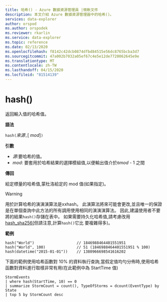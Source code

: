 ```yaml
---
title: 哈希() - Azure 數據資源管理員 |微軟文件
description: 本文介紹 Azure 數據資源管理器中的哈希()。
services: data-explorer
author: orspod
ms.author: orspodek
ms.reviewer: rkarlin
ms.service: data-explorer
ms.topic: reference
ms.date: 02/13/2020
ms.openlocfilehash: f8142c42dcb0874dfbd84515e56dc8765bcba3d7
ms.sourcegitcommit: 47a002b7032a05ef67c4e5e12de7720062645e9e
ms.translationtype: MT
ms.contentlocale: zh-TW
ms.lasthandoff: 04/15/2020
ms.locfileid: "81514139"
---
```

# <a name="hash"></a>hash()

返回輸入值的哈希值。

**語法**

`hash(`*來源*`,`[ *mod*]`)`

**引數**

* *源*:要哈希的值。
* *mod*: 要套用於哈希結果的選擇模組值,以便輸出值介於`0`*mod* - 1 之間

**傳回**

給定標量的哈希值,蒙杜洛給定的 mod 值(如果指定)。

> [!WARNING]
> 用於計算哈希的演演演算法是xxhash。
> 此演算法將來可能會更改,並且唯一的保證是在單個查詢中此方法的所有調用使用相同的演演演算法。
> 因此,建議使用者不要將的結果`hash()`存儲在表中。 如果需要持久化哈希值,請考慮改用[hash_sha256(](./sha256hashfunction.md)但請注意,計算`hash()`它比 要複雜得多)。

**範例**

```kusto
hash("World")                   // 1846988464401551951
hash("World", 100)              // 51 (1846988464401551951 % 100)
hash(datetime("2015-01-01"))    // 1380966698541616202
```

下面的範例使用哈希函數對 10% 的資料執行查詢,當假定值均勻分佈時,使用哈希函數對資料進行取樣非常有用(在此範例中為 StartTime 值)

```kusto
StormEvents 
| where hash(StartTime, 10) == 0
| summarize StormCount = count(), TypeOfStorms = dcount(EventType) by State 
| top 5 by StormCount desc
```